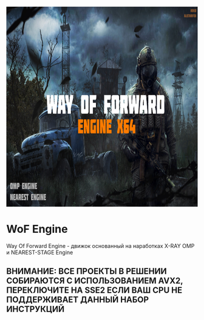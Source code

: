 <p align="center">
 <img width="1024px" height="528px" src="replogo.png" alt="qr"/>
</p>

# WoF Engine
Way Of Forward Engine - движок основанный на наработках X-RAY OMP и NEAREST-STAGE Engine


## ВНИМАНИЕ: ВСЕ ПРОЕКТЫ В РЕШЕНИИ СОБИРАЮТСЯ С ИСПОЛЬЗОВАНИЕМ AVX2, ПЕРЕКЛЮЧИТЕ НА SSE2 ЕСЛИ ВАШ CPU НЕ ПОДДЕРЖИВАЕТ ДАННЫЙ НАБОР ИНСТРУКЦИЙ
